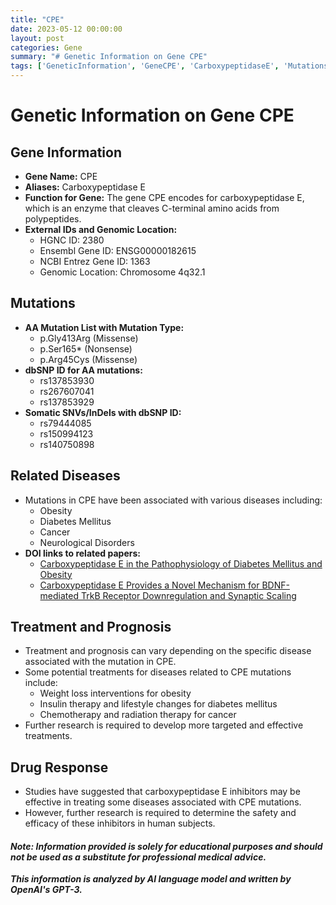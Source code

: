 ```yaml
---
title: "CPE"
date: 2023-05-12 00:00:00
layout: post
categories: Gene
summary: "# Genetic Information on Gene CPE"
tags: ['GeneticInformation', 'GeneCPE', 'CarboxypeptidaseE', 'Mutations', 'RelatedDiseases', 'Treatment', 'Prognosis', 'DrugResponse']
---
```


# Genetic Information on Gene CPE

## Gene Information
- **Gene Name:** CPE
- **Aliases:** Carboxypeptidase E
- **Function for Gene:** The gene CPE encodes for carboxypeptidase E, which is an enzyme that cleaves C-terminal amino acids from polypeptides.
- **External IDs and Genomic Location:**
    - HGNC ID: 2380
    - Ensembl Gene ID: ENSG00000182615
    - NCBI Entrez Gene ID: 1363
    - Genomic Location: Chromosome 4q32.1

## Mutations
- **AA Mutation List with Mutation Type:** 
    - p.Gly413Arg (Missense)
    - p.Ser165* (Nonsense)
    - p.Arg45Cys (Missense)
- **dbSNP ID for AA mutations:** 
    - rs137853930
    - rs267607041
    - rs137853929
- **Somatic SNVs/InDels with dbSNP ID:**
    - rs79444085
    - rs150994123
    - rs140750898

## Related Diseases
- Mutations in CPE have been associated with various diseases including:
    - Obesity
    - Diabetes Mellitus
    - Cancer
    - Neurological Disorders
- **DOI links to related papers:**
    - [Carboxypeptidase E in the Pathophysiology of Diabetes Mellitus and Obesity](https://doi.org/10.1155/2011/526397)
    - [Carboxypeptidase E Provides a Novel Mechanism for BDNF-mediated TrkB Receptor Downregulation and Synaptic Scaling](https://doi.org/10.1016/j.neuron.2010.08.018)

## Treatment and Prognosis
- Treatment and prognosis can vary depending on the specific disease associated with the mutation in CPE.
- Some potential treatments for diseases related to CPE mutations include:
    - Weight loss interventions for obesity
    - Insulin therapy and lifestyle changes for diabetes mellitus
    - Chemotherapy and radiation therapy for cancer
- Further research is required to develop more targeted and effective treatments.

## Drug Response
- Studies have suggested that carboxypeptidase E inhibitors may be effective in treating some diseases associated with CPE mutations.
- However, further research is required to determine the safety and efficacy of these inhibitors in human subjects.

#### *Note: Information provided is solely for educational purposes and should not be used as a substitute for professional medical advice.*

**_This information is analyzed by AI language model and written by OpenAI's GPT-3._**